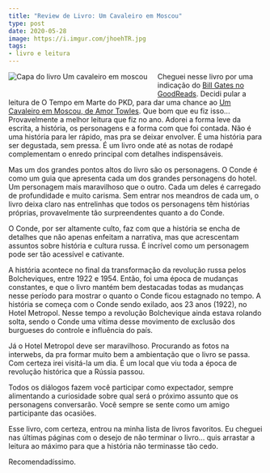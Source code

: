 ```yaml
---
title: "Review de Livro: Um Cavaleiro em Moscou"
type: post
date: 2020-05-28
image: https://i.imgur.com/jhoehTR.jpg
tags:
- livro e leitura
---
```



<a href="https://amzn.to/2TPcld2"><img src="https://i.imgur.com/jhoehTR.jpg" alt="Capa do livro Um cavaleiro em moscou" style="max-width: 300px; float: left; margin-right: 20px; margin-bottom: 20px;"></a>


Cheguei nesse livro por uma indicação do [Bill Gates no GoodReads](https://www.goodreads.com/blog/show/1871?ref=gsu). Decidi pular a leitura de O Tempo em Marte do PKD, para dar uma chance ao [Um Cavaleiro em Moscou, de Amor Towles](https://amzn.to/2TPcld2). Que bom que eu fiz isso... Provavelmente a melhor leitura que fiz no ano. Adorei a forma leve da escrita, a história, os personagens e a forma com que foi contada. Não é uma história para ler rápido, mas pra se deixar envolver. É uma história para ser degustada, sem pressa. É um livro onde até as notas de rodapé complementam o enredo principal com detalhes indispensáveis.

Mas um dos grandes pontos altos do livro são os personagens. O Conde é como um guia que apresenta cada um dos grandes personagens do hotel. Um personagem mais maravilhoso que o outro. Cada um deles é carregado de profundidade e muito carisma. Sem entrar nos meandros de cada um, o livro deixa claro nas entrelinhas que todos os personagens têm histórias próprias, provavelmente tão surpreendentes quanto a do Conde.

O Conde, por ser altamente culto, faz com que a história se encha de detalhes que não apenas enfeitam a narrativa, mas que acrescentam assuntos sobre história e cultura russa. É incrível como um personagem pode ser tão acessível e cativante.

A história acontece no final da transformação da revolução russa pelos Bolcheviques, entre 1922 e 1954. Então, foi uma época de mudanças constantes, e que o livro mantém bem destacadas todas as mudanças nesse período para mostrar o quanto o Conde ficou estagnado no tempo. A história se começa com o Conde sendo exilado, aos 23 anos (1922), no Hotel Metropol. Nesse tempo a revolução Bolchevique ainda estava rolando solta, sendo o Conde uma vítima desse movimento de exclusão dos burgueses do controle e influência do país.

Já o Hotel Metropol deve ser maravilhoso. Procurando as fotos na interwebs, da pra formar muito bem a ambientação que o livro se passa. Com certeza irei visitá-la um dia. É um local que viu toda a época de revolução histórica que a Rússia passou.

Todos os diálogos fazem você participar como expectador, sempre alimentando a curiosidade sobre qual será o próximo assunto que os personagens conversarão. Você sempre se sente como um amigo participante das ocasiões.

Esse livro, com certeza, entrou na minha lista de livros favoritos. Eu cheguei nas últimas páginas com o desejo de não terminar o livro... quis arrastar a leitura ao máximo para que a história não terminasse tão cedo.

Recomendadíssimo.